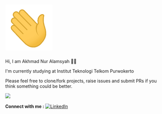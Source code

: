 # <img src="https://raw.githubusercontent.com/ABSphreak/ABSphreak/master/gifs/Hi.gif" width="150px">

Hi, I am Akhmad Nur Alamsyah 👨‍💻

I'm currently studying at Institut Teknologi Telkom Purwokerto

Please feel free to clone/fork projects, raise issues and submit PRs if you think something could be better.

<p align="left">
<a href="https://github.com/Madd-G">
  <img height="270em" src="https://github-readme-stats.vercel.app/api/top-langs/?username=Madd-G&size_weight=0.5&count_weight=0.5&layout=compact&langs_count=10&theme=algolia&hide=C,CMake"/>
</a>
</p>

**Connect with me :** 
<a href="https://www.linkedin.com/in/akhmad-nur-alamsyah-678a45194/" target="_blank"><img src="https://img.shields.io/badge/LinkedIn-%230077B5.svg?&style=flat-square&logo=linkedin&logoColor=white" alt="LinkedIn"></a>
